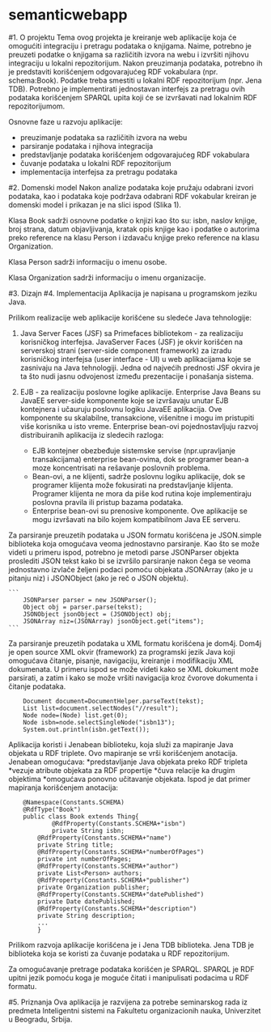 semanticwebapp
==============
#1. O projektu
Tema ovog projekta je kreiranje web aplikacije koja će omogućiti integraciju i pretragu podataka o knjigama. Naime, potrebno je preuzeti podatke o knjigama sa različitih izvora na webu i izvršiti njihovu integraciju u lokalni repozitorijum. Nakon preuzimanja podataka, potrebno ih je predstaviti korišćenjem odgovarajućeg RDF vokabulara (npr. schema:Book). Podatke treba smestiti u lokalni RDF repozitorijum (npr. Jena TDB). Potrebno je implementirati jednostavan interfejs za pretragu ovih podataka korišćenjem SPARQL upita koji će se izvršavati nad lokalnim RDF repozitorijumom.

Osnovne faze u razvoju aplikacije:
* preuzimanje podataka sa različitih izvora na webu
* parsiranje podataka i njihova integracija
* predstavljanje podataka korišćenjem odgovarajućeg RDF vokabulara
* čuvanje podataka u lokalni RDF repozitorijum
* implementacija interfejsa za pretragu podataka

#2. Domenski model
Nakon analize podataka koje pružaju odabrani izvori podataka, kao i podataka koje podržava odabrani RDF vokabular kreiran je domenski model i prikazan je na slici ispod (Slika 1).


Klasa Book sadrži osnovne podatke o knjizi kao što su: isbn, naslov knjige, broj strana, datum objavljivanja, kratak opis knjige kao i podatke o autorima preko reference na klasu Person i izdavaču knjige preko reference na klasu Organization.

Klasa Person sadrži informaciju o imenu osobe.

Klasa Organization sadrži informaciju o imenu organizacije.

#3. Dizajn
#4. Implementacija
Aplikacija je napisana u programskom jeziku Java. 

Prilikom realizacije web aplikacije korišćene su sledeće Java tehnologije:

1. Java Server Faces (JSF) sa Primefaces bibliotekom - za realizaciju korisničkog interfejsa.
JavaServer Faces (JSF) je okvir korišćen na serverskoj strani (server-side component
framework) za izradu korisničkog interfejsa (user interface - UI) u web aplikacijama koje se
zasnivaju na Java tehnologiji. Jedna od najvećih prednosti JSF okvira je ta što nudi jasnu odvojenost između prezentacije i ponašanja sistema.

2. EJB - za realizaciju poslovne logike aplikacije.
Enterprise Java Beans su JavaEE server-side komponente koje se izvršavaju unutar EJB kontejnera
i učauruju poslovnu logiku JavaEE aplikacija. Ove komponente su skalabilne, transakcione,
višenitne i mogu im pristupiti više korisnika u isto vreme. Enterprise bean-ovi pojednostavljuju razvoj distribuiranih aplikacija iz sledecih razloga:
	* EJB kontejner obezbeđuje sistemske servise (npr.upravljanje transakcijama) enterprise
	bean-ovima, dok se programer bean-a moze koncentrisati na rešavanje poslovnih
	problema.
	* Bean-ovi, a ne klijenti, sadrže poslovnu logiku aplikacije, dok se programer klijenta može
	fokusirati na predstavljanje klijenta. Programer klijenta ne mora da piše kod rutina
	koje implementiraju poslovna pravila ili pristup bazama podataka.
	* Enterprise bean-ovi su prenosive komponente. Ove aplikacije se mogu izvršavati na
	bilo kojem kompatibilnom Java EE serveru.

Za parsiranje preuzetih podataka u JSON formatu korišćena je JSON.simple biblioteka koja omogućava veoma jednostavno parsiranje. Kao što se može videti u primeru ispod, potrebno je metodi parse JSONParser objekta proslediti JSON tekst kako bi se izvršilo parsiranje nakon čega se veoma jednostavno izvlače željeni podaci pomoću objekata JSONArray (ako je u pitanju niz) i JSONObject (ako je reč o JSON objektu).

    ```
        JSONParser parser = new JSONParser();
        Object obj = parser.parse(tekst);
        JSONObject jsonObject = (JSONObject) obj;
        JSONArray niz=(JSONArray) jsonObject.get("items");
    ```

Za parsiranje preuzetih podataka u XML formatu korišćena je dom4j. Dom4j je open source XML okvir (framework) za programski jezik Java koji omogućava čitanje, pisanje, navigaciju, kreiranje i modifikaciju XML dokumenata. U primeru ispod se može videti kako se XML dokument može parsirati, a zatim i kako se može vršiti navigacija kroz čvorove dokumenta i čitanje podataka.

```
	Document document=DocumentHelper.parseText(tekst);
	List list=document.selectNodes("//result");
	Node node=(Node) list.get(0);
	Node isbn=node.selectSingleNode("isbn13");
	System.out.println(isbn.getText());
```

Aplikacija koristi i Jenabean biblioteku, koja služi za mapiranje Java objekata u RDF triplete. Ovo mapiranje se vrši korišćenjem anotacija. Jenabean omogućava:
*predstavljanje Java objekata preko RDF tripleta
*vezuje atribute objekata za RDF propertije
*čuva relacije ka drugim objektima
*omogućava ponovno učitavanje objekata.
Ispod je dat primer mapiranja korišćenjem anotacija:

```
	@Namespace(Constants.SCHEMA)
	@RdfType("Book")
	public class Book extends Thing{
    		@RdfProperty(Constants.SCHEMA+"isbn")
    		private String isbn;
		@RdfProperty(Constants.SCHEMA+"name")
		private String title;
		@RdfProperty(Constants.SCHEMA+"numberOfPages")
		private int numberOfPages;
		@RdfProperty(Constants.SCHEMA+"author")
		private List<Person> authors;
		@RdfProperty(Constants.SCHEMA+"publisher")
		private Organization publisher;
		@RdfProperty(Constants.SCHEMA+"datePublished")
		private Date datePublished;
		@RdfProperty(Constants.SCHEMA+"description")
		private String description;
		...
        }
```
        
Prilikom razvoja aplikacije korišćena je i Jena TDB biblioteka. Jena TDB je biblioteka koja se koristi za čuvanje podataka u RDF repozitorijum.

Za omogućavanje pretrage podataka korišćen je SPARQL. SPARQL je RDF upitni jezik pomoću koga je moguće čitati i manipulisati podacima u RDF formatu. 

#5. Priznanja
Ova aplikacija je razvijena za potrebe seminarskog rada iz predmeta Inteligentni sistemi na Fakultetu organizacionih nauka, Univerzitet u Beogradu, Srbija.



